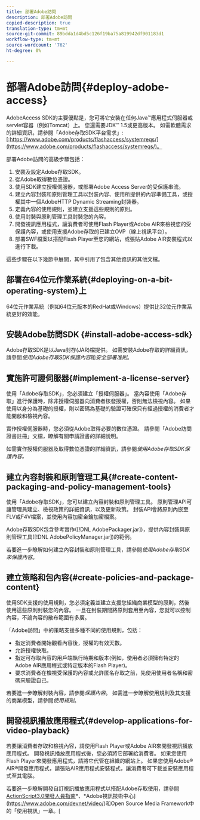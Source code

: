 ```yaml
---
title: 部署Adobe訪問
description: 部署Adobe訪問
copied-description: true
translation-type: tm+mt
source-git-commit: 89bdda1d4bd5c126f19ba75a819942df901183d1
workflow-type: tm+mt
source-wordcount: '762'
ht-degree: 0%

---
```



# 部署Adobe訪問{#deploy-adobe-access}

AdobeAccess SDK的主要優點是，您可將它安裝在任何Java™應用程式伺服器或servlet容器（例如Tomcat）上。 您還需要JDK™ 1.5或更高版本。 如需軟體需求的詳細資訊，請參閱「Adobe存取SDK平台需求」:[:https://www.adobe.com/products/flashaccess/systemreqs/](https://www.adobe.com/products/flashaccess/systemreqs/)。

部署Adobe訪問的高級步驟包括：

1. 安裝及設定Adobe存取SDK。
1. 從Adobe取得數位憑證。
1. 使用SDK建立授權伺服器，或部署Adobe Access Server的受保護串流。
1. 建立內容封裝和原則管理工具以封裝內容、使用所提供的內容準備工具，或授權其中一個AdobeHTTP Dynamic Streaming封裝器。
1. 定義內容的使用規則，並建立支援這些規則的原則。
1. 使用封裝與原則管理工具封裝您的內容。
1. 開發視訊應用程式，讓消費者可使用Flash Player或Adobe AIR來檢視您的受保護內容，或使用支援Adobe存取的已建立OVP（線上視訊平台）。
1. 部署SWF檔案以搭配Flash Player至您的網站，或張貼Adobe AIR安裝程式以進行下載。

這些步驟在以下幾節中展開，其中引用了包含其他資訊的其他文檔。

## 部署在64位元作業系統{#deploying-on-a-bit-operating-system}上

64位元作業系統（例如64位元版本的RedHat或Windows）提供比32位元作業系統更好的效能。

## 安裝Adobe訪問SDK {#install-adobe-access-sdk}

Adobe存取SDK是以Java封存(JAR)檔提供。 如需安裝Adobe存取的詳細資訊，請參閱&#x200B;*使用Adobe存取SDK保護內容*&#x200B;和&#x200B;*安全部署准則*。

## 實施許可證伺服器{#implement-a-license-server}

使用「Adobe存取SDK」，您必須建立「授權伺服器」。 當內容使用「Adobe存取」進行保護時，除非授權伺服器向消費者核發授權，否則無法檢視內容。 如果使用以身分為基礎的授權，則以密碼為基礎的驗證可確保只有經過授權的消費者才能開啟和檢視內容。

實作授權伺服器時，您必須從Adobe取得必要的數位憑證。 請參閱「Adobe訪問證書註冊」文檔，瞭解有關申請證書的詳細說明。

如需實作授權伺服器及取得數位憑證的詳細資訊，請參閱*使用Adobe存取SDK保護內容。*

## 建立內容封裝和原則管理工具{#create-content-packaging-and-policy-management-tools}

使用「Adobe存取SDK」，您可以建立內容封裝和原則管理工具。 原則管理API可讓管理員建立、檢視政策的詳細資訊，以及更新政策。 封裝API會將原則內嵌至FLV或F4V檔案，並使用內容加密金鑰加密檔案。

Adobe存取SDK包含參考實作([!DNL AdobePackager.jar])，提供內容封裝與原則管理工具([!DNL AdobePolicyManager.jar])的範例。

若要進一步瞭解如何建立內容封裝和原則管理工具，請參閱&#x200B;*使用Adobe存取SDK來保護內容*。

## 建立策略和包內容{#create-policies-and-package-content}

使用SDK支援的使用規則，您必須定義並建立支援您組織商業模型的原則，然後使用這些原則封裝您的內容。 一旦在封裝期間將原則套用至內容，您就可以控制內容，不論內容的散布範圍有多廣。

「Adobe訪問」中的策略支援多種不同的使用規則，包括：

* 指定消費者開始觀看內容後，授權的有效天數。
* 允許授權快取。
* 指定可存取內容的用戶端執行時期和版本(例如，使用者必須擁有特定的Adobe AIR應用程式或特定版本的Flash Player)。
* 要求消費者在檢視受保護的內容或允許匿名存取之前，先使用使用者名稱和密碼來驗證自己。

若要進一步瞭解封裝內容，請參閱&#x200B;*保護內容*。 如需進一步瞭解使用規則及其支援的商業模型，請參閱&#x200B;*使用規則*。

## 開發視訊播放應用程式{#develop-applications-for-video-playback}

若要讓消費者存取和檢視內容，請使用Flash Player或Adobe AIR來開發視訊播放應用程式。 開發視訊播放應用程式後，您必須將它部署給消費者。 如果您使用Flash Player來開發應用程式，請將它代管在組織的網站上。 如果您使用Adobe® AIR®開發應用程式，請張貼AIR應用程式安裝程式，讓消費者可下載並安裝應用程式至其電腦。

若要進一步瞭解開發自訂視訊播放應用程式以搭配Adobe存取使用，請參閱[ActionScript3.0開發人員指南](https://help.adobe.com/en_US/as3/dev/WS9936fa0d5984e93b3f4f38ec1272a447844-8000.html)*、*Adobe視訊技術中心](https://www.adobe.com/devnet/video/)和Open Source Media Framework中的「使用視訊」一章。[